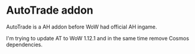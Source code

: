 # AutoTrade addon

AutoTrade is a AH addon before WoW had official AH ingame.

I'm trying to update AT to WoW 1.12.1 and in the same time remove Cosmos dependencies. 
